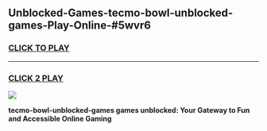 
## Unblocked-Games-tecmo-bowl-unblocked-games-Play-Online-#5wvr6
<h3>
<a href="https://premium.freeplayer.one?title=tecmo-bowl-unblocked-games&ref=27F">CLICK TO PLAY</a></h3>
<hr>

<h3>
<a href="https://premium.freeplayer.one?title=tecmo-bowl-unblocked-games&ref=27F">CLICK 2 PLAY</a>
  
</h3>

<a href="https://premium.freeplayer.one?title=tecmo-bowl-unblocked-games&ref=27F"><img src="https://clearcache.store/games.png"></a>


**tecmo-bowl-unblocked-games games unblocked: Your Gateway to Fun and Accessible Online Gaming**
